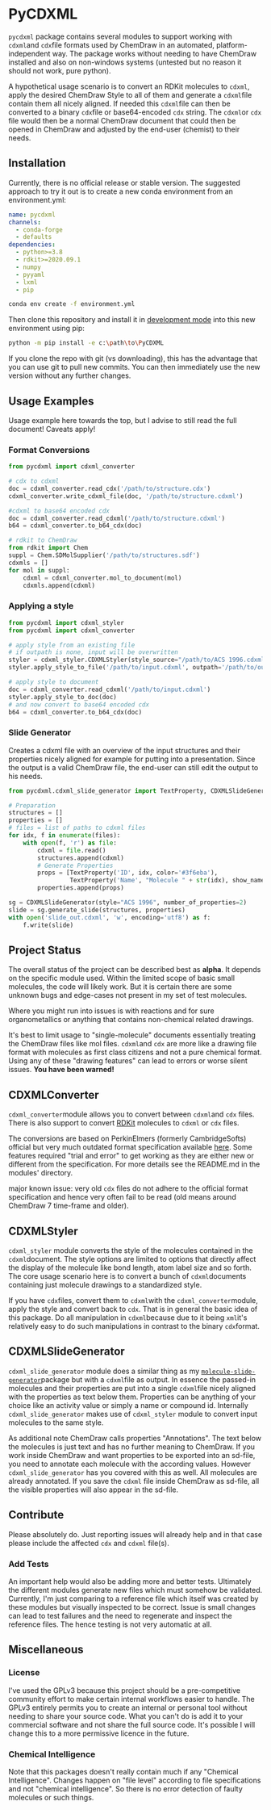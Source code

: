 # PyCDXML

`pycdxml` package contains several modules to support working with `cdxml`and `cdx`file formats used by ChemDraw in an automated, platform-independent way. The package works without needing to have ChemDraw installed and also on non-windows systems (untested but no reason it should not work, pure python).

A hypothetical usage scenario is to convert an RDKit molecules to `cdxml`, apply the desired ChemDraw Style to all of them and generate a `cdxml`file contain them all nicely aligned. If needed this `cdxml`file can then be converted to a binary `cdx`file or base64-encoded `cdx` string. The `cdxml`or `cdx` file would then be a normal ChemDraw document that could then be opened in ChemDraw and adjusted by the end-user (chemist) to their needs.

## Installation

Currently, there is no official release or stable version. The suggested approach to try it out is to create a new conda environment from an environment.yml:

```yaml
name: pycdxml
channels:  
  - conda-forge 
  - defaults   
dependencies:
  - python>=3.8  
  - rdkit>=2020.09.1 
  - numpy
  - pyyaml
  - lxml
  - pip
```

```bash
conda env create -f environment.yml
```

Then clone this repository and install it in [development mode](https://packaging.python.org/tutorials/installing-packages/#installing-from-a-local-src-tree) into this new environment using pip:

```bash
python -m pip install -e c:\path\to\PyCDXML
```

If you clone the repo with git (vs downloading), this has the advantage that you can use git to pull new commits. 
You can then immediately use the new version without any further changes.

## Usage Examples

Usage example here towards the top, but I advise to still read the full document! Caveats apply!

### Format Conversions

```python
from pycdxml import cdxml_converter

# cdx to cdxml
doc = cdxml_converter.read_cdx('/path/to/structure.cdx')    
cdxml_converter.write_cdxml_file(doc, '/path/to/structure.cdxml')

#cdxml to base64 encoded cdx
doc = cdxml_converter.read_cdxml('/path/to/structure.cdxml')
b64 = cdxml_converter.to_b64_cdx(doc)

# rdkit to ChemDraw
from rdkit import Chem
suppl = Chem.SDMolSupplier('/path/to/structures.sdf')
cdxmls = []
for mol in suppl:     
    cdxml = cdxml_converter.mol_to_document(mol)
    cdxmls.append(cdxml)
```

### Applying a style

```python
from pycdxml import cdxml_styler
from pycdxml import cdxml_converter

# apply style from an existing file
# if outpath is none, input will be overwritten
styler = cdxml_styler.CDXMLStyler(style_source="/path/to/ACS 1996.cdxml")
styler.apply_style_to_file('/path/to/input.cdxml', outpath='/path/to/output.cdxml')

# apply style to document
doc = cdxml_converter.read_cdxml('/path/to/input.cdxml')
styler.apply_style_to_doc(doc)
# and now convert to base64 encoded cdx
b64 = cdxml_converter.to_b64_cdx(doc)
```

### Slide Generator

Creates a cdxml file with an overview of the input structures and their properties nicely aligned for example for putting into a presentation. Since the output is a valid ChemDraw file, the end-user can still edit the output to his needs.

```python
from pycdxml.cdxml_slide_generator import TextProperty, CDXMLSlideGenerator

# Preparation
structures = []
properties = []
# files = list of paths to cdxml files
for idx, f in enumerate(files):
    with open(f, 'r') as file:
        cdxml = file.read()
        structures.append(cdxml)
        # Generate Properties
        props = [TextProperty('ID', idx, color='#3f6eba'),
                 TextProperty('Name', "Molecule " + str(idx), show_name=True)]
        properties.append(props)

sg = CDXMLSlideGenerator(style="ACS 1996", number_of_properties=2)
slide = sg.generate_slide(structures, properties)
with open('slide_out.cdxml', 'w', encoding='utf8') as f:
    f.write(slide)
```



## Project Status

The overall status of the project can be described best as **alpha**. It depends on the specific module used. Within 
the limited scope of basic small molecules, the code will likely work. But it is certain there are some unknown bugs 
and edge-cases not present in my set of test molecules.

Where you might run into issues is with reactions and for sure organometallics or anything that contains 
non-chemical related drawings.

It's best to limit usage to "single-molecule" documents essentially treating the ChemDraw files like mol files. `cdxml`and `cdx` are more like a drawing file format with molecules as first class citizens and not a pure chemical format. Using any of these "drawing features" can lead to errors or worse silent issues. **You have been warned!**

## CDXMLConverter

`cdxml_converter`module allows you to convert between `cdxml`and `cdx` files. There is also support to convert [RDKit](https://github.com/rdkit/rdkit) molecules to `cdxml` or `cdx` files.

The conversions are based on PerkinElmers (formerly CambridgeSofts) official but very much outdated format 
specification available [here](https://www.cambridgesoft.com/services/documentation/sdk/chemdraw/cdx/IntroCDX.htm). 
Some features required "trial and error" to get working as they are either new or different from the specification. For 
more details see the README.md in the modules' directory.

major known issue: very old `cdx` files do not adhere to the official format specification and hence very often fail to be read (old means around ChemDraw 7 time-frame and older).

## CDXMLStyler

`cdxml_styler` module converts the style of the molecules contained in the `cdxml`document. The style options are limited to options that directly affect the display of the molecule like bond length, atom label size and so forth. The core usage scenario here is to convert a bunch of `cdxml`documents containing just molecule drawings to a standardized style.

If you have `cdx`files, convert them to `cdxml`with the `cdxml_converter`module, apply the style and convert back to `cdx`. That is in general the basic idea of this package. Do all manipulation in `cdxml`because due to it being `xml`it's relatively easy to do such manipulations in contrast to the binary `cdx`format.

## CDXMLSlideGenerator

`cdxml_slide_generator` module does a similar thing as my [`molecule-slide-generator`](https://github.com/kienerj/molecule-slide-generator)package but with a `cdxml`file as output. In essence the passed-in molecules and their properties are put into a single `cdxml`file nicely aligned with the properties as text below them. Properties can be anything of your choice like an activity value or simply a name or compound id. Internally `cdxml_slide_generator` makes use of `cdxml_styler` module to convert input molecules to the same style.

As additional note ChemDraw calls properties "Annotations".  The text below the molecules is just text and has no further meaning to ChemDraw. If you work inside ChemDraw and want properties to be exported into an sd-file, you need to annotate each molecule with the according values. However `cdxml_slide_generator` has you covered with this as well. All molecules are already annotated. If you save the `cdxml` file inside ChemDraw as sd-file, all the visible properties will also appear in the sd-file.

## Contribute

Please absolutely do. Just reporting issues will already help and in that case please include the affected `cdx` and `cdxml` file(s). 

### Add Tests

An important help would also be adding more and better tests. Ultimately the different modules generate new files which must somehow be validated. Currently, I'm just comparing to a reference file which itself was created by these modules but visually inspected to be correct. Issue is small changes can lead to test failures and the need to regenerate and inspect the reference files. The hence testing is not very automatic at all. 

## Miscellaneous

### License

I've used the GPLv3 because this project should be a pre-competitive community effort to make certain internal 
workflows easier to handle. The GPLv3 entirely permits you to create an internal or personal tool without needing to 
share your source code. What you can't do is add it to your commercial software and not share the full source code.
It's possible I will change this to a more permissive licence in the future.


### Chemical Intelligence

Note that this packages doesn't really contain much if any "Chemical Intelligence". Changes happen on "file level" according to file specifications and not "chemical intelligence". So there is no error detection of faulty molecules or such things.
